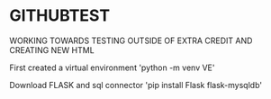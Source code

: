 # GITHUBTEST
WORKING TOWARDS TESTING OUTSIDE OF EXTRA CREDIT AND CREATING NEW HTML

First created a virtual environment 'python -m venv VE'

Download FLASK and sql connector 'pip install Flask flask-mysqldb'
